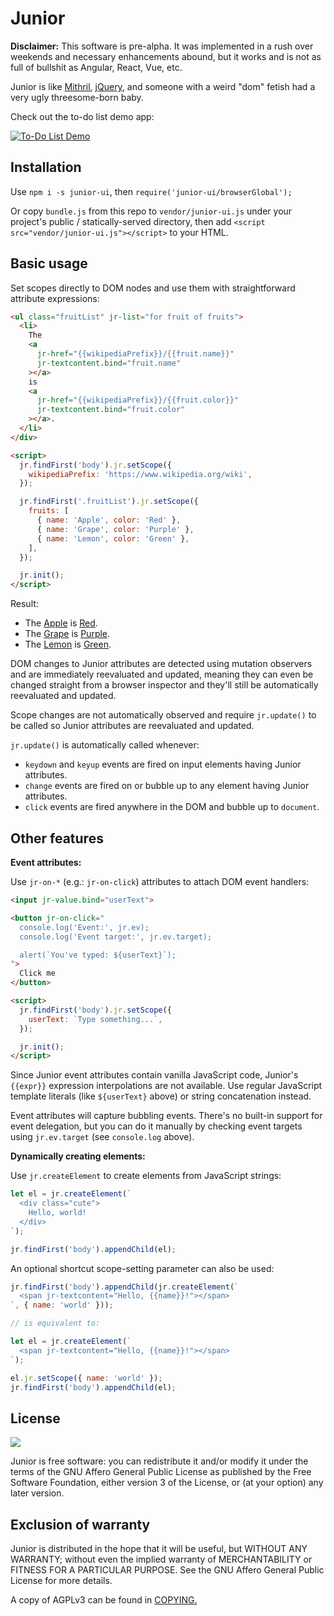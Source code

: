 # Junior

**Disclaimer:** This software is pre-alpha. It was implemented in a rush over weekends and necessary enhancements abound, but it works and is not as full of bullshit as Angular, React, Vue, etc.

Junior is like [Mithril](https://mithril.js.org), [jQuery](https://jquery.org), and someone with a weird "dom" fetish had a very ugly threesome-born baby.

Check out the to-do list demo app:

[![To-Do List Demo](https://i.imgur.com/gQqna3U.gif)](https://n2liquid.github.io/junior-ui/todoDemo.html)

## Installation

Use `npm i -s junior-ui`, then `require('junior-ui/browserGlobal');`

Or copy `bundle.js` from this repo to `vendor/junior-ui.js` under your project's public / statically-served directory, then add `<script src="vendor/junior-ui.js"></script>` to your HTML.

## Basic usage

Set scopes directly to DOM nodes and use them with straightforward attribute expressions:

```html
<ul class="fruitList" jr-list="for fruit of fruits">
  <li>
    The
    <a
      jr-href="{{wikipediaPrefix}}/{{fruit.name}}"
      jr-textcontent.bind="fruit.name"
    ></a>
    is
    <a
      jr-href="{{wikipediaPrefix}}/{{fruit.color}}"
      jr-textcontent.bind="fruit.color"
    ></a>.
  </li>
</div>

<script>
  jr.findFirst('body').jr.setScope({
    wikipediaPrefix: 'https://www.wikipedia.org/wiki',
  });

  jr.findFirst('.fruitList').jr.setScope({
    fruits: [
      { name: 'Apple', color: 'Red' },
      { name: 'Grape', color: 'Purple' },
      { name: 'Lemon', color: 'Green' },
    ],
  });

  jr.init();
</script>
```

Result:

* The [Apple](https://www.wikipedia.org/wiki/Apple) is [Red](https://www.wikipedia.org/wiki/Red).
* The [Grape](https://www.wikipedia.org/wiki/Grape) is [Purple](https://www.wikipedia.org/wiki/Purple).
* The [Lemon](https://www.wikipedia.org/wiki/Lemon) is [Green](https://www.wikipedia.org/wiki/Green).

DOM changes to Junior attributes are detected using mutation observers and are immediately reevaluated and updated, meaning they can even be changed straight from a browser inspector and they'll still be automatically reevaluated and updated.

Scope changes are not automatically observed and require `jr.update()` to be called so Junior attributes are reevaluated and updated.

`jr.update()` is automatically called whenever:

* `keydown` and `keyup` events are fired on input elements having Junior attributes.
* `change` events are fired on or bubble up to any element having Junior attributes.
* `click` events are fired anywhere in the DOM and bubble up to `document`.

## Other features

**Event attributes:**

Use `jr-on-*` (e.g.: `jr-on-click`) attributes to attach DOM event handlers:

```html
<input jr-value.bind="userText">

<button jr-on-click="
  console.log('Event:', jr.ev);
  console.log('Event target:', jr.ev.target);

  alert(`You've typed: ${userText}`);
">
  Click me
</button>

<script>
  jr.findFirst('body').jr.setScope({
    userText: `Type something...`,
  });

  jr.init();
</script>
```

Since Junior event attributes contain vanilla JavaScript code, Junior's `{{expr}}` expression interpolations are not available. Use regular JavaScript template literals (like `${userText}` above) or string concatenation instead.

Event attributes will capture bubbling events. There's no built-in support for event delegation, but you can do it manually by checking event targets using `jr.ev.target` (see `console.log` above).

**Dynamically creating elements:**

Use `jr.createElement` to create elements from JavaScript strings:

```js
let el = jr.createElement(`
  <div class="cute">
    Hello, world!
  </div>
`);

jr.findFirst('body').appendChild(el);
```

An optional shortcut scope-setting parameter can also be used:

```js
jr.findFirst('body').appendChild(jr.createElement(`
  <span jr-textcontent="Hello, {{name}}!"></span>
`, { name: 'world' }));

// is equivalent to:

let el = jr.createElement(`
  <span jr-textcontent="Hello, {{name}}!"></span>
`);

el.jr.setScope({ name: 'world' });
jr.findFirst('body').appendChild(el);
```

## License

![](https://www.gnu.org/graphics/agplv3-155x51.png)

Junior is free software: you can redistribute it and/or modify it under the terms of the GNU Affero General Public License as published by the Free Software Foundation, either version 3 of the License, or (at your option) any later version.

## Exclusion of warranty

Junior is distributed in the hope that it will be useful, but WITHOUT ANY WARRANTY; without even the implied warranty of MERCHANTABILITY or FITNESS FOR A PARTICULAR PURPOSE. See the GNU Affero General Public License for more details.

A copy of AGPLv3 can be found in [COPYING.](COPYING)
